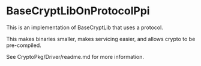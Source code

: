 # BaseCryptLibOnProtocolPpi

This is an implementation of BaseCryptLib that uses a protocol.

This makes binaries smaller, makes servicing easier, and allows crypto to be pre-compiled.

See CryptoPkg/Driver/readme.md for more information.
